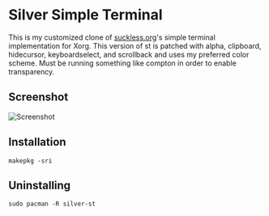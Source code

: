 # Silver Simple Terminal
This is my customized clone of [suckless.org](https://suckless.org)'s simple terminal implementation for Xorg.
This version of st is patched with alpha, clipboard, hidecursor, keyboardselect, and
scrollback and uses my preferred color scheme. Must be running something like
compton in order to enable transparency.

## Screenshot
![Screenshot](https://raw.github.com/ZmanSilver/silver-st/master/screen.png)

## Installation

	makepkg -sri

## Uninstalling

	sudo pacman -R silver-st
